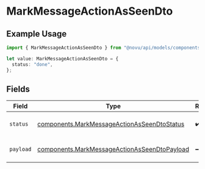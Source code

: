# MarkMessageActionAsSeenDto

## Example Usage

```typescript
import { MarkMessageActionAsSeenDto } from "@novu/api/models/components";

let value: MarkMessageActionAsSeenDto = {
  status: "done",
};
```

## Fields

| Field                                                                                                        | Type                                                                                                         | Required                                                                                                     | Description                                                                                                  |
| ------------------------------------------------------------------------------------------------------------ | ------------------------------------------------------------------------------------------------------------ | ------------------------------------------------------------------------------------------------------------ | ------------------------------------------------------------------------------------------------------------ |
| `status`                                                                                                     | [components.MarkMessageActionAsSeenDtoStatus](../../models/components/markmessageactionasseendtostatus.md)   | :heavy_check_mark:                                                                                           | Message action status                                                                                        |
| `payload`                                                                                                    | [components.MarkMessageActionAsSeenDtoPayload](../../models/components/markmessageactionasseendtopayload.md) | :heavy_minus_sign:                                                                                           | Message action payload                                                                                       |